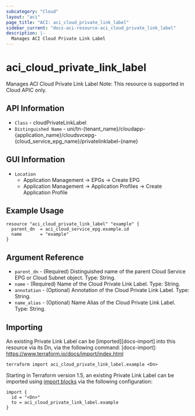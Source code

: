 ```yaml
---
subcategory: "Cloud"
layout: "aci"
page_title: "ACI: aci_cloud_private_link_label"
sidebar_current: "docs-aci-resource-aci_cloud_private_link_label"
description: |-
  Manages ACI Cloud Private Link Label 
---
```


# aci_cloud_private_link_label #

Manages ACI Cloud Private Link Label
Note: This resource is supported in Cloud APIC only.

## API Information ##

* `Class` - cloudPrivateLinkLabel
* `Distinguished Name` - uni/tn-{tenant_name}/cloudapp-{application_name}/cloudsvcepg-{cloud_service_epg_name}/privatelinklabel-{name}

## GUI Information ##

* `Location` 
  - Application Management -> EPGs -> Create EPG
  - Application Management -> Application Profiles -> Create Application Profile


## Example Usage ##

```hcl
resource "aci_cloud_private_link_label" "example" {
  parent_dn  = aci_cloud_service_epg.example.id
  name       = "example"
}
```

## Argument Reference ##

* `parent_dn` - (Required) Distinguished name of the parent Cloud Service EPG or Cloud Subnet object. Type: String.
* `name` - (Required) Name of the Cloud Private Link Label. Type: String.
* `annotation` - (Optional) Annotation of the Cloud Private Link Label. Type: String.
* `name_alias` - (Optional) Name Alias of the Cloud Private Link Label. Type: String.



## Importing ##

An existing Private Link Label can be [imported][docs-import] into this resource via its Dn, via the following command:
[docs-import]: https://www.terraform.io/docs/import/index.html


```
terraform import aci_cloud_private_link_label.example <Dn>
```

Starting in Terraform version 1.5, an existing Private Link Label can be imported 
using [import blocks](https://developer.hashicorp.com/terraform/language/import) via the following configuration:

```
import {
  id = "<Dn>"
  to = aci_cloud_private_link_label.example
}
```